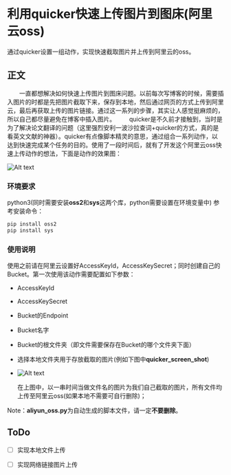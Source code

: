 # 利用quicker快速上传图片到图床(阿里云oss)

通过quicker设置一组动作，实现快速截取图片并上传到阿里云的oss。

<!--more-->

## 正文

&emsp;&emsp;一直都想解决如何快速上传图片到图床问题。以前每次写博客的时候，需要插入图片的时都是先把图片截取下来，保存到本地，然后通过网页的方式上传到阿里云，最后再获取上传的图片链接。通过这一系列的步骤，其实让人感觉挺麻烦的，所以自己都尽量避免在博客中插入图片。
&emsp;&emsp;quicker是不久前才接触到，当时是为了解决论文翻译的问题（这里强烈安利一波沙拉查词+quicker的方式，真的是看英文文献的神器）。quicker有点像脚本精灵的意思，通过组合一系列动作，以达到快速完成某个任务的目的。使用了一段时间后，就有了开发这个阿里云oss快速上传动作的想法，下面是动作的效果图：

![Alt text](https://bucket-coder67.oss-cn-shenzhen.aliyuncs.com/gif/aliyun_oss_gif.gif )

### 环境要求

python3(同时需要安装**oss2**和**sys**这两个库，python需要设置在环境变量中)
参考安装命令：

```python
pip install oss2
pip install sys
```

### 使用说明

使用之前请在阿里云设置好AccessKeyId，AccessKeySecret；同时创建自己的Bucket。第一次使用该动作需要配置如下参数：

* AccessKeyId
* AccessKeySecret
* Bucket的Endpoint
* Bucket名字
* Bucket的根文件夹（即文件需要保存在Bucket的哪个文件夹下面）
* 选择本地文件夹用于存放截取的图片(例如下图中**quicker_screen_shot**)
* ![Alt text](https://bucket-coder67.oss-cn-shenzhen.aliyuncs.com/hexo/20200605/20200605002558.jpg)

  在上图中，以一串时间当做文件名的图片为我们自己截取的图片，所有文件均上传至阿里云oss(如果本地不需要可自行删除)；

Note：**aliyun_oss.py**为自动生成的脚本文件，请一定**不要删除**。

## ToDo

- [ ] 实现本地文件上传
- [ ] 实现网络链接图片上传

